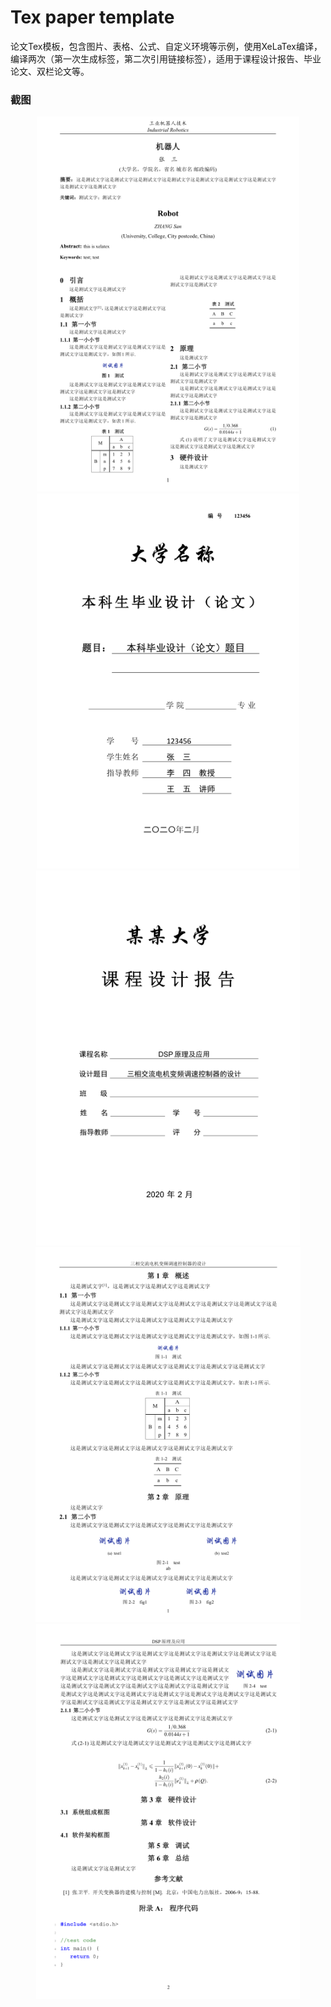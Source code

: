 # Tex paper template


论文Tex模板，包含图片、表格、公式、自定义环境等示例，使用XeLaTex编译，编译两次（第一次生成标签，第二次引用链接标签），适用于课程设计报告、毕业论文、双栏论文等。

### 截图
<div align="center">
	<img src="screenshot/thesis_two.png" height="600" />
	<img src="screenshot/bachelor.png" height="600" />
</div>

<div align="center">
	<img src="screenshot/course.png" height="600" />
	<img src="screenshot/course-p1.png" height="600" />
	<img src="screenshot/course-p2.png" height="600" />
</div>



